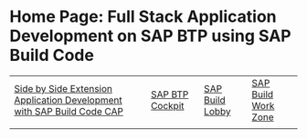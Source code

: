 # Home Page: Full Stack Application Development on SAP BTP using SAP Build Code

|  | | | |
| ----------- | ----------- | ----------- | ----------- |
|[Side by Side Extension Application Development with SAP Build Code CAP](../../build-code/README.md) | [SAP BTP Cockpit](https://emea.cockpit.btp.cloud.sap/cockpit/?idp=aviss4yru.accounts.ondemand.com#/globalaccount/6378f0c6-1b1e-4b10-8517-171cbec05c3e/subaccount/94e87096-30ad-4a02-9b0b-be4c702bdd75/subaccountoverview) | [SAP Build Lobby](https://build-code-i7r3gm08.eu10.build.cloud.sap/lobby)| [SAP Build Work Zone](https://build-code-i7r3gm08.dt.launchpad.cfapps.eu10.hana.ondemand.com/sites#Site-Directory) |
|  | | | |
 